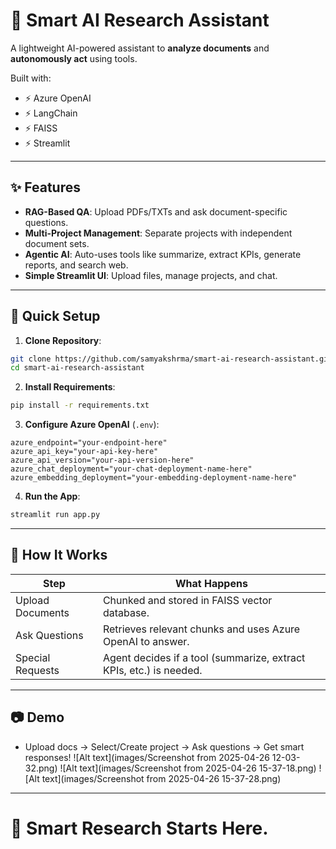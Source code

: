 

# 📄 Smart AI Research Assistant

A lightweight AI-powered assistant to **analyze documents** and **autonomously act** using tools.

Built with:
- ⚡ Azure OpenAI
- ⚡ LangChain
- ⚡ FAISS
- ⚡ Streamlit

---

## ✨ Features

- **RAG-Based QA**: Upload PDFs/TXTs and ask document-specific questions.
- **Multi-Project Management**: Separate projects with independent document sets.
- **Agentic AI**: Auto-uses tools like summarize, extract KPIs, generate reports, and search web.
- **Simple Streamlit UI**: Upload files, manage projects, and chat.

---

## 🚀 Quick Setup

1. **Clone Repository**:

```bash
git clone https://github.com/samyakshrma/smart-ai-research-assistant.git
cd smart-ai-research-assistant
```

2. **Install Requirements**:

```bash
pip install -r requirements.txt
```

3. **Configure Azure OpenAI** (`.env`):

```
azure_endpoint="your-endpoint-here"
azure_api_key="your-api-key-here"
azure_api_version="your-api-version-here"
azure_chat_deployment="your-chat-deployment-name-here"
azure_embedding_deployment="your-embedding-deployment-name-here"

```

4. **Run the App**:

```bash
streamlit run app.py
```

---

## 🧠 How It Works

| Step | What Happens |
|-----|--------------|
| Upload Documents | Chunked and stored in FAISS vector database. |
| Ask Questions | Retrieves relevant chunks and uses Azure OpenAI to answer. |
| Special Requests | Agent decides if a tool (summarize, extract KPIs, etc.) is needed. |

---

## 📷 Demo

- Upload docs → Select/Create project → Ask questions → Get smart responses!
![Alt text](images/Screenshot from 2025-04-26 12-03-32.png)
![Alt text](images/Screenshot from 2025-04-26 15-37-18.png)
![Alt text](images/Screenshot from 2025-04-26 15-37-28.png)

---

# 🎯 Smart Research Starts Here.
